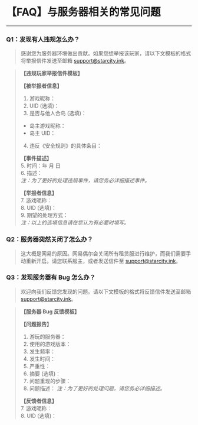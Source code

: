 # 【FAQ】与服务器相关的常见问题

---

### Q1：发现有人违规怎么办？
> 感谢您为服务器环境做出贡献。如果您想举报该玩家，请以下文模板的格式将举报信件发送至邮箱 [support@starcity.ink](mailto:support@starcity.ink)。

>**【违规玩家举报信件模板】**
>  
>**【被举报者信息】**  
>1. 游戏昵称：  
>2. UID (选填)：  
>3. 是否与他人合岛 (选填)：  
>   - 岛主游戏昵称：  
>   - 岛主 UID：  
>4. 违反《安全规则》的具体条目：  
>
>**【事件描述】**  
>5. 时间：年 月 日  
>6. 描述：  
   *注：为了更好的处理违规事件，请您务必详细描述事件。*  
>
>**【举报者信息】**  
>7. 游戏昵称：  
>8. UID (选填)：  
>9. 期望的处理方式：  
   *注：以上的选填信息请在您认为有必要时填写。*  


### Q2：服务器突然关闭了怎么办？
> 这大概是网易的原因。网易偶尔会关闭所有租赁服进行维护，而我们需要手动重新开启。请您联系服主，或者发送信件至 [support@starcity.ink](mailto:support@starcity.ink)。

### Q3：发现服务器有 Bug 怎么办？
> 欢迎向我们反馈您发现的问题。请以下文模板的格式将反馈信件发送至邮箱 [support@starcity.ink](mailto:support@starcity.ink)。

>**【服务器 Bug 反馈模板】**
>
>**【问题报告】**  
>1. 游玩的服务器：  
>2. 使用的游戏版本： 
>3. 发生频率： 
>4. 发生时间： 
>5. 严重性： 
>6. 摘要 (选填)： 
>7. 问题重现的步骤： 
>8. 问题描述： 
   *注：为了更好的处理问题，请您务必详细描述。*  
> 
>**【反馈者信息】**  
>7. 游戏昵称：  
>8. UID (选填)：  
